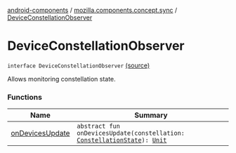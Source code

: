 [android-components](../../index.md) / [mozilla.components.concept.sync](../index.md) / [DeviceConstellationObserver](./index.md)

# DeviceConstellationObserver

`interface DeviceConstellationObserver` [(source)](https://github.com/mozilla-mobile/android-components/blob/master/components/concept/sync/src/main/java/mozilla/components/concept/sync/Devices.kt#L120)

Allows monitoring constellation state.

### Functions

| Name | Summary |
|---|---|
| [onDevicesUpdate](on-devices-update.md) | `abstract fun onDevicesUpdate(constellation: `[`ConstellationState`](../-constellation-state/index.md)`): `[`Unit`](https://kotlinlang.org/api/latest/jvm/stdlib/kotlin/-unit/index.html) |
